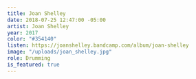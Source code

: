 ```yaml
---
title: Joan Shelley
date: 2018-07-25 12:47:00 -05:00
artist: Joan Shelley
year: 2017
color: "#354140"
listen: https://joanshelley.bandcamp.com/album/joan-shelley
image: "/uploads/joan_shelley.jpg"
role: Drumming
is_featured: true
---
```


